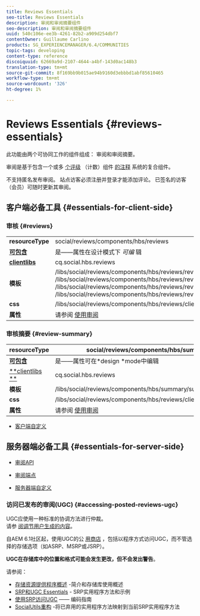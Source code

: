 ```yaml
---
title: Reviews Essentials
seo-title: Reviews Essentials
description: 审阅和审阅摘要组件
seo-description: 审阅和审阅摘要组件
uuid: 540c106e-ee3b-4261-82b2-a909d254dbf7
contentOwner: Guillaume Carlino
products: SG_EXPERIENCEMANAGER/6.4/COMMUNITIES
topic-tags: developing
content-type: reference
discoiquuid: 62669a9d-2107-4644-a4bf-143d0ac148b3
translation-type: tm+mt
source-git-commit: 8f169bb9b015ae94b9160d3ebbbd1abf85610465
workflow-type: tm+mt
source-wordcount: '326'
ht-degree: 1%

---
```



# Reviews Essentials {#reviews-essentials}

此功能由两个可协同工作的组件组成： 审阅和审阅摘要。

审阅是基于包含一个或多 [个评级](essentials-comments.md) （计数）组件 [的注释](rating-basics.md) 系统的复合组件。

不支持匿名发布审阅。 站点访客必须注册并登录才能添加评论。 已签名的访客（会员）可随时更新其审阅。

## 客户端必备工具 {#essentials-for-client-side}

### 审核 {#reviews}

<table> 
 <tbody>
  <tr>
   <td> <strong>resourceType</strong></td> 
   <td>social/reviews/components/hbs/reviews</td> 
  </tr>
  <tr>
   <td> <a href="scf.md#add-or-include-a-communities-component"><strong>可包含</strong></a></td> 
   <td>是——属性在设计模式下 <i>可编 </i>辑</td> 
  </tr>
  <tr>
   <td> <a href="client-customize.md#clientlibs-for-scf"><strong>clientlibs</strong></a></td> 
   <td>cq.social.hbs.reviews</td> 
  </tr>
  <tr>
   <td> <strong>模板</strong></td> 
   <td> /libs/social/reviews/components/hbs/reviews/reviews.hbs<br /> /libs/social/reviews/components/hbs/reviews/review/review.hbs<br /> /libs/social/reviews/components/hbs/reviews/review/status.hbs<br /> /libs/social/reviews/components/hbs/reviews/review/toolbar.hbs</td> 
  </tr>
  <tr>
   <td> <strong>css</strong></td> 
   <td> /libs/social/reviews/components/hbs/reviews/clientlibs/review.css</td> 
  </tr>
  <tr>
   <td><strong>属性</strong></td> 
   <td>请参阅 <a href="reviews.md">使用审阅</a></td> 
  </tr>
 </tbody>
</table>

### 审核摘要 {#review-summary}

| **resourceType** | social/reviews/components/hbs/summary |
|---|---|
| [**可包含&#x200B;**](scf.md#add-or-include-a-communities-component) | 是——属性可在*design *mode中编辑 |
| [**clientlibs **](client-customize.md#clientlibs-for-scf) | cq.social.hbs.reviews |
| **模板** | /libs/social/reviews/components/hbs/summary/summary.hbs |
| **css** | /libs/social/reviews/components/hbs/reviews/clientlibs/review.css |
| **属性** | 请参阅 [使用审阅](reviews.md) |

* [客户端自定义](client-customize.md)

## 服务器端必备工具 {#essentials-for-server-side}

* [审阅API](https://helpx.adobe.com/experience-manager/6-4/sites/developing/using/reference-materials/javadoc/com/adobe/cq/social/review/client/api/package-summary.html)

* [审阅端点](https://helpx.adobe.com/experience-manager/6-4/sites/developing/using/reference-materials/javadoc/com/adobe/cq/social/review/client/endpoints/package-summary.html)

* [服务器端自定义](server-customize.md)

### 访问已发布的审阅(UGC) {#accessing-posted-reviews-ugc}

UGC应使用一种标准的协调方法进行仲裁。\
请参 [阅调节用户生成的内容](moderate-ugc.md)。

自AEM 6.1社区起，使用UGC的公 [用商店](working-with-srp.md) ，包括以程序方式访问UGC，而不管选择的存储选项（如ASRP、MSRP或JSRP）。

**UGC在存储库中的位置和格式可能会发生更改，但不会发出警告**。

请参阅：

* [存储资源提供程序概述](srp.md) -简介和存储库使用概述
* [SRP和UGC Essentials](srp-and-ugc.md) - SRP实用程序方法和示例
* [使用SRP访问UGC](accessing-ugc-with-srp.md) —— 编码指南
* [SocialUtils重构](socialutils.md) -将已弃用的实用程序方法映射到当前SRP实用程序方法

